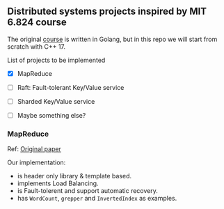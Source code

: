## Distributed systems projects inspired by MIT 6.824 course
The original [course](https://pdos.csail.mit.edu/6.824/index.html) is written in Golang, but in this repo we will start from scratch with C++ 17.


List of projects to be implemented
- [X] MapReduce
- [ ] Raft: Fault-tolerant Key/Value service 
- [ ] Sharded Key/Value service
- [ ] Maybe something else?


### MapReduce 
Ref: [Original paper](https://static.googleusercontent.com/media/research.google.com/en//archive/mapreduce-osdi04.pdf)

Our implementation: 
- is header only library & template based.
- implements Load Balancing.
- is Fault-tolerent and support automatic recovery.
- has `WordCount`, `grepper` and `InvertedIndex` as examples.
